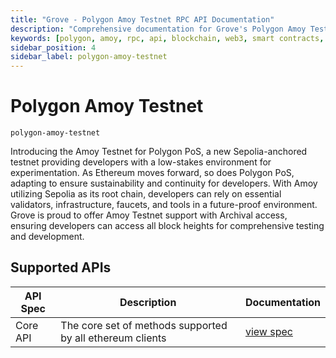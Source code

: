 ```yaml
---
title: "Grove - Polygon Amoy Testnet RPC API Documentation"
description: "Comprehensive documentation for Grove's Polygon Amoy Testnet RPC API, covering endpoint details and integration strategies for blockchain developers."
keywords: [polygon, amoy, rpc, api, blockchain, web3, smart contracts, grove, pocket, pokt]
sidebar_position: 4
sidebar_label: polygon-amoy-testnet
---
```


# Polygon Amoy Testnet

`polygon-amoy-testnet`

Introducing the Amoy Testnet for Polygon PoS, a new Sepolia-anchored testnet providing developers with a low-stakes environment for experimentation. As Ethereum moves forward, so does Polygon PoS, adapting to ensure sustainability and continuity for developers. With Amoy utilizing Sepolia as its root chain, developers can rely on essential validators, infrastructure, faucets, and tools in a future-proof environment. Grove is proud to offer Amoy Testnet support with Archival access, ensuring developers can access all block heights for comprehensive testing and development.

## Supported APIs

| API Spec | Description                                               | Documentation                  |
| -------- | --------------------------------------------------------- | ------------------------------ |
| Core API | The core set of methods supported by all ethereum clients | [view spec](../specs/core-api) |
